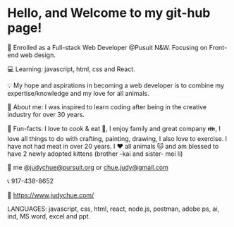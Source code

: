 # Hello, and Welcome to my git-hub page!


🏫 Enrolled as a Full-stack Web Developer @Pusuit N&W. Focusing on Front-end web design.

💻 Learning: javascript, html, css and React.

💡 My hope and aspirations in becoming a web developer is to combine my expertise/knowledge and my love for all animals.

🎨 About me: I was inspired to learn coding after being in the creative industry for over 30 years. 

💟 Fun-facts: I love to cook & eat 🍜, I enjoy family and great company 👪, I love all things to do with crafting, painting, drawing, I also love to exercise. I have not had meat in over 20 years. I ♥️ all animals :cat: and am blessed to have 2 newly adopted kittens (brother -kai and sister- mei li) 

📧 me @judychue@pursuit.org or chue.judy@gmail.com

📞 917-438-8652

🔗 https://www.judychue.com/

LANGUAGES:
javascript, css, html, react, node.js, postman, adobe ps, ai, ind, MS word, excel and ppt.

<!-- <img width="10%" src="https://www.vectorlogo.zone/logos/w3_html5/w3_html5-ar21.svg"><img width="10%" src="https://www.vectorlogo.zone/logos/w3_css/w3_css-ar21.svg"><img width="10%" src="https://www.vectorlogo.zone/logos/reactjs/reactjs-ar21.svg"><img width="10%" src="https://www.vectorlogo.zone/logos/git-scm/git-scm-ar21.svg"><img height="30"src="https://raw.githubusercontent.com/github/explore/80688e429a7d4ef2fca1e82350fe8e3517d3494d/topics/nodejs/nodejs.png">
<img height="30"src="https://raw.githubusercontent.com/github/explore/80688e429a7d4ef2fca1e82350fe8e3517d3494d/topics/javascriptjs/javascriptjs.png">
 -->
